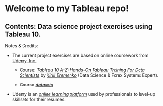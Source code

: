 # Welcome to my Tableau repo!
## Contents: Data science project exercises using Tableau 10.
Notes & Credits:
  * The current project exercises are based on online coursework from [Udemy, Inc.](https://www.udemy.com)

    - Course: [_Tableau 10 A-Z: Hands-On Tableau Training For Data Scientists_](https://www.udemy.com/tableau10/learn/v4/overview) by [_Kirill Eremenko_](https://www.udemy.com/user/kirilleremenko) (Data Science & Forex Systems Expert).

    - Course [_datasets_](https://www.superdatascience.com/tableau)

  * Udemy is an [_online learning platform_](https://en.wikipedia.org/wiki/Udemy) used by professionals to level-up skillsets for their resumes.
